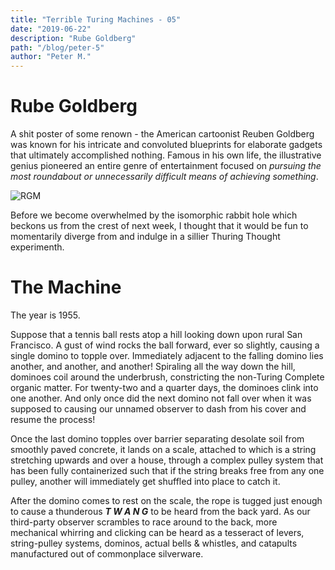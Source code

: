 ```yaml
---
title: "Terrible Turing Machines - 05"
date: "2019-06-22"
description: "Rube Goldberg"
path: "/blog/peter-5"
author: "Peter M."
---
```

<style type='text/css'>
  a {
    border-bottom: 1px solid hsla(131, 75%, 40%, 0.8);
    color: black;
    text-decoration: none;
    -webkit-transition: background-color .25s;
    transition: background-color .25s;
  }
  a:hover {
    background-color: hsla(131, 75%, 40%, 0.8);

  }
</style>

# Rube Goldberg

A shit poster of some renown - the American cartoonist Reuben Goldberg was known for his intricate and convoluted blueprints for elaborate gadgets that ultimately accomplished nothing.  Famous in his own life, the illustrative genius pioneered an entire genre of entertainment focused on _pursuing the most roundabout or unnecessarily difficult means of achieving something_.    

![RGM](http://www.mousetrapcontraptions.com/rube-wifes_letter.jpg)

Before we become overwhelmed by the isomorphic rabbit hole which beckons us from the crest of next week, I thought that it would be fun to momentarily diverge from and indulge in a sillier Thuring Thought experimenth.

# The Machine
The year is 1955.

$\text {Suppose }$ that a tennis ball rests atop a hill looking down upon rural San Francisco.  A gust of wind rocks the ball forward, ever so slightly, causing a single domino to topple over.  Immediately adjacent to the falling domino lies another, and another, and another!  Spiraling all the way down the hill, dominoes coil around the underbrush, constricting the non-Turing Complete organic matter.  For twenty-two and a quarter days, the dominoes clink into one another.  And only once did the next domino not fall over when it was supposed to causing our unnamed observer to dash from his cover and resume the process!

Once the last domino topples over barrier separating desolate soil from smoothly paved concrete, it lands on a scale, attached to which is a string stretching upwards and over a house, through a complex pulley system that has been fully containerized such that if the string breaks free from any one pulley, another will immediately get shuffled into place to catch it.  

After the domino comes to rest on the scale, the rope is tugged just enough to cause a thunderous ***T W A N G*** to be heard from the back yard.  As our third-party observer scrambles to race around to the back, more mechanical whirring and clicking can be heard as a tesseract of levers, string-pulley systems, dominos, actual bells & whistles, and catapults manufactured out of commonplace silverware.               
